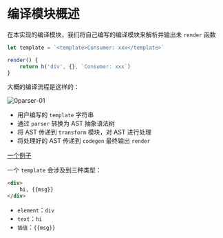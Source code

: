 # 编译模块概述

在本实现的编译模块，我们将自己编写的编译模块来解析并输出未 `render` 函数

```ts
let template = `<template>Consumer: xxx</template>`
```

```ts
render() {
    return h('div', {}, `Consumer: xxx`)
}
```

大概的编译流程是这样的：

![0parser-01](https://raw.githubusercontent.com/TTiip/my-mini-vue-docs/main/images/parser-01.png)

- 用户编写的 `template` 字符串
- 通过 `parser` 转换为 AST 抽象语法树
- 将 AST 传递到 `transform` 模块，对 AST 进行处理
- 将处理好的 AST 传递到 `codegen` 最终输出 `render`

[一个例子](https://vue-next-template-explorer.netlify.app/#eyJzcmMiOiI8ZGl2PkhlbGxvIFdvcmxkITwvZGl2PiIsIm9wdGlvbnMiOnt9fQ==)

一个 `template` 会涉及到三种类型：

```html
<div>
    hi, {{msg}}
</div>
```

- `element`：`div`
- `text`：`hi`
- `插值`：`{{msg}}`

